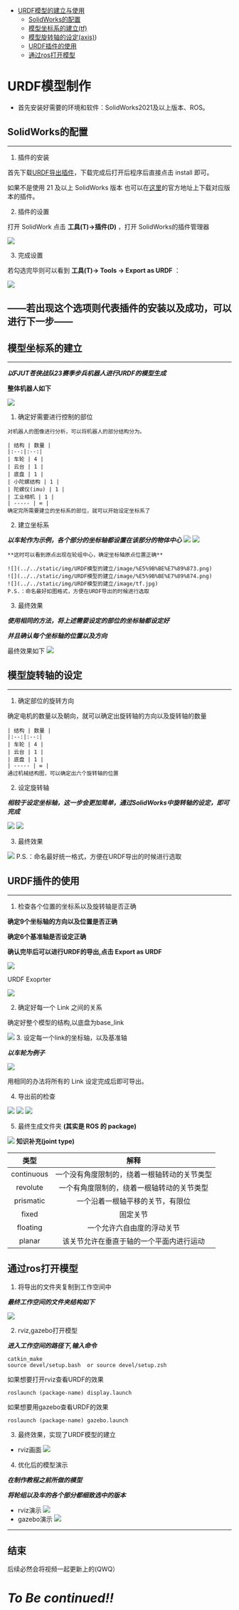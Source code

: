 - [URDF模型的建立与使用](#URDF模型制作)
  - [SolidWorks的配置](#SolidWorks的配置)
  - [模型坐标系的建立(tf)](#模型坐标系的建立)
  - [模型旋转轴的设定(axis)](#模型旋转轴的设定))
  - [URDF插件的使用](#URDF插件的使用)
  - [通过ros打开模型](#通过ros打开模型)
# URDF模型制作
- 首先安装好需要的环境和软件：SolidWorks2021及以上版本、ROS。
## SolidWorks的配置
---
  1. 插件的安装

   首先下载[URDF导出插件](../../static/img/URDF模型的建立/plugs/sw2urdfSetup.exe)，下载完成后打开后程序后直接点击 install 即可。
  
  如果不是使用 21 及以上 SolidWorks 版本 也可以在[这里](https://github.com/ros/solidworks_urdf_exporter/releases)的官方地址上下载对应版本的插件。

  2. 插件的设置
  
  打开 SolidWork 点击 **工具(T)->插件(D)** ，打开 SolidWorks的插件管理器

  ![](../../static/img/URDF模型的建立/image/%E5%9B%BE%E7%89%871.jpg)

  3. 完成设置

  若勾选完毕则可以看到 **工具(T)-> Tools -> Export as URDF** ：

  ![](../../static/img/URDF模型的建立/image/%E5%9B%BE%E7%89%872.png)

  **——若出现这个选项则代表插件的安装以及成功，可以进行下一步——**
---    
## 模型坐标系的建立
---
  ***以FJUT苍侠战队23赛季步兵机器人进行URDF的模型生成***

  **整体机器人如下**

  ![](../../static/img/URDF模型的建立/image/infantry.jpg)
  
  1. 确定好需要进行控制的部位

    对机器人的图像进行分析，可以将机器人的部分结构分为。
 
    | 结构 | 数量 |
    |:--:|:--:|
    | 车轮 | 4 |
    | 云台 | 1 |
    | 底盘 | 1 |
    | 小陀螺结构 | 1 | 
    | 陀螺仪(imu) | 1 |
    | 工业相机 | 1 |
    | ----- | ∞ |
    确定完所需要建立的坐标系的部位，就可以开始设定坐标系了
 
  2. 建立坐标系

  ***以车轮作为示例，各个部分的坐标轴都设置在该部分的物体中心***
    ![](../../static/img/URDF模型的建立/image/1.jpg)
    ![](../../static/img/URDF模型的建立/image/2.jpg)

    **这时可以看到原点出现在轮组中心，确定坐标轴原点位置正确**

    ![](../../static/img/URDF模型的建立/image/%E5%9B%BE%E7%89%873.png)
    ![](../../static/img/URDF模型的建立/image/%E5%9B%BE%E7%89%874.png)
    ![](../../static/img/URDF模型的建立/image/tf.jpg)
    P.S.：命名最好如图格式，方便在URDF导出的时候进行选取
  
  3. 最终效果

  ***使用相同的方法，将上述需要设定的部位的坐标轴都设定好***

  ***并且确认每个坐标轴的位置以及方向***

  最终效果如下
  ![](../../static/img/URDF模型的建立/image/%E5%9B%BE%E7%89%875.png)

## 模型旋转轴的设定
---
  1. 确定部位的旋转方向

  确定电机的数量以及朝向，就可以确定出旋转轴的方向以及旋转轴的数量
  
    | 结构 | 数量 |
    |:--:|:--:|
    | 车轮 | 4 |
    | 云台 | 1 |
    | 底盘 | 1 |
    | ----- | ∞ |
    通过机械结构图，可以确定出六个旋转轴的位置
  
  2. 设定旋转轴

  ***相较于设定坐标轴，这一步会更加简单，通过SolidWorks中旋转轴的设定，即可完成***

  ![](../../static/img/URDF模型的建立/image/%E5%9B%BE%E7%89%877.jpg)
  ![](../../static/img/URDF模型的建立/image/3.jpg)
  
  3. 最终效果

  ![](../../static/img/URDF模型的建立/image/4.jpg)
  P.S.：命名最好统一格式，方便在URDF导出的时候进行选取

## URDF插件的使用
---
  
  1. 检查各个位置的坐标系以及旋转轴是否正确

  **确定9个坐标轴的方向以及位置是否正确**

  **确定6个基准轴是否设定正确**

  **确认完毕后可以进行URDF的导出,点击 Export as URDF**

  ![](../../static/img/URDF模型的建立/image/%E5%9B%BE%E7%89%872.png)
  
  URDF Exoprter

  ![](../../static/img/URDF模型的建立/image/6.jpg)
  
  2. 确定好每一个 Link 之间的关系

  确定好整个模型的结构,以底盘为base_link

  ![](../../static/img/URDF模型的建立/image/5.jpg)
  3. 设定每一个link的坐标轴，以及基准轴

  ***以车轮为例子***

  ![](../../static/img/URDF模型的建立/image/7.jpg)

  用相同的办法将所有的 Link 设定完成后即可导出。
  
  4. 导出前的检查

  ![](../../static/img/URDF模型的建立/image/8.jpg)
  ![](../../static/img/URDF模型的建立/image/9.jpg)
  ![](../../static/img/URDF模型的建立/image/10.jpg)
  
  5. 最终生成文件夹 **(其实是 ROS 的 package)**
  
  ![](../../static/img/URDF模型的建立/image/11.jpg)
  **知识补充(joint type)**
  
  | 类型 | 解释 |
  |:--:|:--:|
  |continuous|一个没有角度限制的，绕着一根轴转动的关节类型|
  |revolute|一个有角度限制的，绕着一根轴转动的关节类型|
  |prismatic|一个沿着一根轴平移的关节，有限位|
  |fixed|固定关节|
  |floating|一个允许六自由度的浮动关节|
  |planar|该关节允许在垂直于轴的一个平面内进行运动|

## 通过ros打开模型

  1. 将导出的文件夹复制到工作空间中

  ***最终工作空间的文件夹结构如下***

  ![](../../static/img/URDF模型的建立/image/12.jpg)
  
  2. rviz,gazebo打开模型

  ***进入工作空间的路径下,输入命令***
  ```shell
  catkin_make
  source devel/setup.bash  or source devel/setup.zsh
  ```
  如果想要打开rviz查看URDF的效果
  ```shell
  roslaunch (package-name) display.launch
  ```
  如果想要用gazebo查看URDF的效果
  ```shell
  roslaunch (package-name) gazebo.launch
  ```
  3. 最终效果，实现了URDF模型的建立
  - rviz画面
  ![](../../static/img/URDF模型的建立/image/rviz.jpg)
  4. 优化后的模型演示

  ***在制作教程之前所做的模型***

  ***将轮组以及车的各个部分都细致选中的版本***

- rviz演示
![](../../static/img/URDF模型的建立/image/13.jpg)
- gazebo演示
![](../../static/img/URDF模型的建立/image/14.jpg)
---
## 结束
后续必然会将视频一起更新上的(QWQ）
# **___To Be continued!!___**